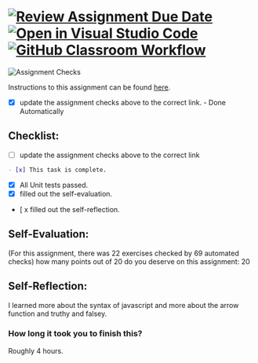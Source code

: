 [![Review Assignment Due Date](https://classroom.github.com/assets/deadline-readme-button-24ddc0f5d75046c5622901739e7c5dd533143b0c8e959d652212380cedb1ea36.svg)](https://classroom.github.com/a/BNy60bDV)
[![Open in Visual Studio Code](https://classroom.github.com/assets/open-in-vscode-718a45dd9cf7e7f842a935f5ebbe5719a5e09af4491e668f4dbf3b35d5cca122.svg)](https://classroom.github.com/online_ide?assignment_repo_id=11683812&assignment_repo_type=AssignmentRepo)
[![GitHub Classroom Workflow](https://github.com/IT3049C-Lively-FA23/js-exercise-ellisno/actions/workflows/classroom.yml/badge.svg)](https://github.com/IT3049C-Lively-FA23/js-exercise-ellisno/actions/workflows/classroom.yml)
===================================
![Assignment Checks](https://github.com/IT3049C/2.JS-Exercise/workflows/Assignment%20Checks/badge.svg)

Instructions to this assignment can be found [here](https://reedws.github.io/IT3049C/coursework/assignments/js-exercises/).
- [x] update the assignment checks above to the correct link. - Done Automatically
## Checklist:
- [ ] update the assignment checks above to the correct link
```md
- [x] This task is complete.
```
- [x] All Unit tests passed.
- [x] filled out the self-evaluation.
- [ x filled out the self-reflection.

## Self-Evaluation: 
(For this assignment, there was 22 exercises checked by 69 automated checks)
how many points out of 20 do you deserve on this assignment: 20

## Self-Reflection:
<!-- What did you learn that you found interesting --> I learned more about the syntax of javascript and more about the arrow function and truthy and falsey.

### How long it took you to finish this?
Roughly 4 hours. 